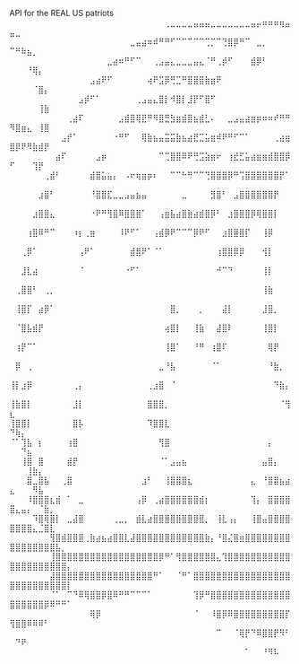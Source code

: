   API for the REAL US patriots
⠀⠀⠀⠀⠀⠀⠀⠀⠀⠀⠀⠀⠀⠀⠀⠀⠀⠀⠀⠀⠀⠀⠀⠀⠀⠀⠀⢀⣀⣀⣀⣀⣤⣤⣤⣀⣀⣀⣀⣀⣀⣀⣤⡤⠶⠶⠶⢶⣤⣤⣀⠀⠀⠀⠀⠀⠀⠀⠀⠀
⠀⠀⠀⠀⠀⠀⠀⠀⠀⠀⠀⠀⠀⠀⠀⠀⠀⠀⠀⠀⠀⣀⣤⣴⠶⠾⠛⠛⠋⠉⠉⠉⠉⠉⢉⡉⠉⢙⣿⡿⠛⠉⠀⣀⡀⠀⠀⠀⠀⠉⠛⠷⣦⡀⠀⠀⠀⠀⠀⠀
⠀⠀⠀⠀⠀⠀⠀⠀⠀⠀⠀⠀⠀⠀⠀⠀⠀⣀⣴⠶⠛⠋⠉⠀⠀⢀⣠⣤⣄⣀⣀⣀⣤⣄⠈⠛⢀⡾⠋⠀⠀⠀⣾⡿⠃⠀⠀⠀⠀⠀⠀⠀⠘⢿⡄⠀⠀⠀⠀⠀
⠀⠀⠀⠀⠀⠀⠀⠀⠀⠀⠀⠀⠀⠀⣠⣴⠟⠋⠀⠀⠀⠀⠀⠀⢴⠟⣩⡿⢛⣉⠛⣿⣿⣿⣷⣶⠟⠀⠀⠀⠀⠀⠀⠀⠀⠀⠀⠀⠀⠀⠀⠀⠀⠈⣿⡄⠀⠀⠀⠀
⠀⠀⠀⠀⠀⠀⠀⠀⠀⠀⠀⠀⣠⡾⠋⠁⠀⠀⠀⠀⠀⠀⢀⣠⣤⣄⣿⡇⠺⣿⡇⣸⡟⠋⣿⠋⠀⠀⠀⠀⠀⠀⠀⠀⠀⠀⠀⠀⠀⠀⠀⠀⠀⠀⢸⣷⠀⠀⠀⠀
⠀⠀⠀⠀⠀⠀⠀⠀⠀⠀⢀⣴⠏⠀⠀⠀⠀⠀⠀⣠⣾⣿⢿⣟⠛⠻⣿⣛⣳⣶⣾⣿⣦⣾⣃⠄⠀⠀⣀⣠⣤⣴⣶⡶⠶⠶⠞⠛⠛⠻⣿⣶⣄⠀⢸⣿⠀⠀⠀⠀
⠀⠀⠀⠀⠀⠀⠀⠀⠀⣠⡞⠁⠀⠀⠀⠀⠀⠀⠐⠛⠋⠀⠀⢿⣷⣦⣤⣭⣭⣷⣦⣴⣟⣉⣥⣶⠾⠟⠛⠋⠉⠁⠀⠀⠀⠀⢀⣴⣶⣿⡿⠟⠻⣷⣾⡟⠀⠀⠀⠀
⠀⠀⠀⠀⠀⠀⠀⠀⣴⠏⠀⠀⠀⠀⠀⣠⡶⠀⠀⠀⠀⠀⠀⠀⠀⠀⠉⢉⣿⣿⠿⠟⢛⣩⣵⣶⠖⠀⢰⣞⣋⣥⣴⣶⣶⣾⣿⣿⡿⠋⠀⠀⠀⢹⡟⠀⠀⠀⠀⠀
⠀⠀⠀⠀⠀⠀⢀⣾⠃⠀⠀⠀⠀⠀⣾⣿⣥⣤⡄⠀⠠⠖⢶⣶⡶⠆⠀⠀⠉⠉⠓⠛⠉⠉⢙⣿⣿⣿⡿⠛⢩⣿⣿⣿⣿⣿⣿⡟⠁⠀⠀⠀⠀⠀⠀⠀⠀⠀⠀⠀
⠀⠀⠀⠀⠀⣰⣿⠃⠀⠀⠀⠀⠀⠀⠘⣿⣿⣏⣀⣀⣠⣤⣦⣤⠀⠀⠀⠀⠀⠀⣀⠀⠀⠀⠀⣻⣿⠃⠀⣠⣿⣿⣿⣿⣿⣿⡟⠀⠀⠀⠀⠀⠀⠀⠀⠀⠀⠀⠀⠀
⠀⠀⠀⠀⣰⣿⣿⣄⠀⠀⠀⠀⠀⠀⠐⠟⠛⢻⣿⠿⣿⣿⣿⠁⠀⠀⢠⣶⣧⣴⣿⣷⣴⣾⣿⡿⠃⠀⣰⣿⣿⣿⡿⢿⣿⣿⡇⠀⠀⠀⠀⠀⠀⠀⠀⠀⠀⠀⠀⠀
⠀⠀⠀⢰⣿⠿⠛⠉⠀⠀⠀⠰⡆⢀⣶⠀⠀⠀⠀⠸⠟⠋⠁⠀⠀⢠⣾⡿⠟⠉⠉⠉⡿⠟⠋⠀⠀⣰⣿⣿⣿⡏⠀⠀⢸⡿⠀⠀⠀⠀⠀⠀⠀⠀⠀⠀⠀⠀⠀⠀
⠀⠀⢀⡿⠁⠀⠀⠀⠀⠀⠀⠀⢠⠟⠁⠀⠀⠀⠀⠀⠀⣾⣿⠟⠁⠈⠁⠀⠀⠀⠀⠀⠀⠀⠀⠀⢰⣿⣿⡿⡿⠀⠀⠀⢺⡇⠀⠀⠀⠀⠀⠀⠀⠀⠀⠀⠀⠀⠀⠀
⠀⠀⣸⣇⣴⠀⠀⠀⠀⠀⠀⠀⠈⠀⠀⠀⠀⠀⠀⠀⠐⠋⠁⠀⠀⠀⠀⠀⠀⠀⠀⠀⠀⠀⠀⠀⠚⠉⠙⠀⠀⠀⠀⠀⢸⡇⠀⠀⠀⠀⠀⠀⠀⠀⠀⠀⠀⠀⠀⠀
⠀⢀⣿⣿⠃⠀⢀⡀⠀⠀⠀⠀⠀⠀⠀⠀⠀⠀⠀⠀⠀⠀⠀⠀⠀⠀⠀⠀⠀⠀⠀⠀⠀⠀⠀⠀⠀⠀⠀⠀⠀⠀⠀⠀⢸⣷⠀⠀⠀⠀⠀⠀⠀⠀⠀⠀⠀⠀⠀⠀
⠀⢸⣿⡏⠀⣴⡿⠁⠀⠀⠀⠀⠀⠀⠀⠀⠀⠀⠀⠀⠀⠀⠀⠀⠀⠀⠀⠀⣿⡀⠀⠀⠀⡀⠀⠀⠀⣼⡇⠀⠀⠀⠀⠀⣸⣿⡀⠀⠀⠀⠀⠀⠀⠀⠀⠀⠀⠀⠀⠀
⠀⠈⣿⣧⣾⡟⠀⠀⠀⠀⠀⠀⠀⠀⠀⠀⠀⠀⠀⠀⠀⠀⠀⠀⠀⠀⠀⢴⣿⡇⠀⠀⢸⣷⠀⠀⣼⣿⠇⠀⠀⠀⠀⠀⢸⣿⡇⠀⠀⠀⠀⠀⠀⠀⠀⠀⠀⠀⠀⠀
⠀⢰⡟⠉⠁⠀⠀⠀⠀⠀⠀⠀⠀⠀⠀⠀⠀⠀⠀⠀⠀⠀⠀⠀⠀⠀⠀⢸⣿⠁⠀⠀⠘⠛⠀⢰⣿⠏⠀⠀⠀⠀⠀⠀⠀⢿⡟⠀⠀⠀⠀⠀⠀⠀⠀⠀⠀⠀⠀⠀
⠀⡿⠀⢀⠀⠀⠀⠀⠀⠀⠀⠀⠀⠀⠀⠀⠀⠀⠀⠀⠀⠀⠀⠀⠀⠀⣀⠘⣧⠀⠀⠀⠀⠀⠀⠈⠁⠀⠀⠀⠀⠀⠀⠀⠀⠘⣷⡀⠀⠀⠀⠀⠀⠀⠀⠀⠀⠀⠀⠀
⢸⡇⣰⡿⠀⠀⠀⠀⠀⠀⠀⢀⡄⠀⠀⠀⠀⠀⠀⠀⠀⠀⠀⠀⢀⣰⣿⠀⠈⠀⠀⠀⠀⠀⠀⠀⠀⠀⠀⠀⠀⠀⠀⠀⠀⠀⠙⣷⡄⠀⠀⠀⠀⠀⠀⠀⠀⠀⠀⠀
⢸⣷⣿⡇⠀⠀⠀⠀⠀⠀⠀⣸⡇⠀⠀⠀⠀⠀⠀⠀⠀⠀⠀⠀⣿⣿⣿⡀⠀⠀⠀⠀⠀⠀⠀⠀⠀⠀⠀⠀⠀⠀⠀⠀⠀⠀⠀⠈⢻⣆⠀⠀⠀⠀⠀⠀⠀⠀⠀⠀
⢸⣿⣿⡇⠀⠀⠀⠀⠀⠀⠀⣿⡧⠀⠀⠀⠀⠀⠀⠀⠀⠀⠀⠀⠹⣿⣿⣇⠀⠀⠀⠀⠀⠀⠀⠀⠀⠀⠀⠀⠀⠀⠀⠀⠀⠀⠀⠀⠀⠙⢷⡄⠀⠀⠀⠀⠀⠀⠀⠀
⠈⠁⢹⣧⠀⡆⠀⠀⠀⠀⢰⣿⠀⠀⠀⠀⠀⠀⠀⠀⠀⠀⠀⠀⠀⠀⢻⣿⠀⠀⠀⠀⠀⠀⠀⠀⠀⠀⠀⠀⠀⠀⠀⠀⠀⡄⠀⠀⠀⠀⠀⠙⣦⠀⠀⠀⠀⠀⠀⠀
⠀⠀⢸⣿⠀⣿⠀⠀⠀⠀⣾⡟⠀⠀⠀⠀⠀⠀⠀⠀⠀⠀⠀⠀⠀⠀⠈⠁⣠⣤⣦⠀⠀⠀⠀⠀⠀⠀⠀⠀⠀⠀⠀⠀⣤⣿⡄⠀⠀⠀⠀⠀⢸⣷⡄⠀⠀⠀⠀⠀
⠀⠀⠀⣿⣀⣿⣧⠀⠀⢀⣿⠀⠀⠀⠀⠀⠀⠀⠀⠀⠀⠀⠀⣰⠃⠀⠀⢸⣿⣿⣿⣆⠀⠀⠀⠀⠀⠀⠀⠀⠀⠀⣄⠀⠘⣿⣿⣦⣴⣄⠀⠀⠀⠻⣧⠀⠀⠀⠀⠀
⠀⠀⠀⠸⣿⣿⣿⣆⣾⠀⠁⠀⣀⠀⠀⠀⠀⠀⠀⠀⠀⠀⢠⡿⠀⢀⣴⣿⣿⣿⣿⣿⣿⣾⡆⠀⠀⠀⠀⠀⠀⠀⢹⡄⠀⣿⣿⣿⣿⣿⣄⣤⡄⠀⠈⣷⡀⠀⠀⠀
⠀⠀⠀⠀⠹⣿⢿⣿⡇⠀⣀⣼⣿⠀⠀⠀⠀⠀⢀⣀⡀⠀⣾⣇⣴⣿⣿⣿⣿⣿⣿⣿⣿⣿⡀⠀⢸⣇⢠⡄⠀⠀⢸⣿⣤⣿⣿⣿⣿⣿⣿⣿⣿⣄⣈⣿⣇⠀⠀⠀
⠀⠀⠀⠀⠀⠀⠀⢻⣿⣾⣿⣿⣿⢀⣷⣴⣦⣴⣿⣿⣇⣼⣿⣿⣿⣿⣿⣿⣿⣿⣿⣿⣿⣿⣷⡄⠘⣿⣌⣿⣶⣿⣿⣿⣿⣿⣿⣿⣿⣿⣿⣿⣿⣿⣿⣿⣿⣧⡀⠀
⠀⠀⠀⠀⠀⠀⠀⢸⣿⣿⣿⣿⣿⣿⣿⣿⣿⣿⣿⣿⣿⣿⣿⣿⣿⣿⡿⠛⠁⢻⣿⣿⣿⣿⣿⣿⣄⢹⣿⣿⣿⣿⣿⣿⣿⣿⣿⣿⣿⣿⣿⣿⣿⣿⣿⣿⣿⣿⣿⡄
⠀⠀⠀⠀⠀⠀⠀⣼⣿⣿⣿⣿⣿⣿⣿⣿⣿⣿⣿⣿⣿⣿⣿⣿⣿⠛⠁⠀⠀⠈⠛⠁⣿⣿⣿⣿⣿⣿⣿⣿⣿⣿⣿⣿⣿⣿⣿⣿⣿⣿⣿⣿⣿⣿⣿⣿⣿⣿⣿⡇
⠀⠀⠀⠀⠀⠀⠀⠈⠁⠀⠉⠙⠿⢿⣿⣿⡿⣿⠿⠛⠛⠉⠉⠉⠁⠀⠀⠀⠀⠀⠀⠀⢹⡿⠛⣿⣿⣿⣿⣿⣿⣿⣿⣿⣿⣿⣿⣿⣿⣿⣿⣿⣿⣿⣿⡿⠿⠛⠛⠁
⠀⠀⠀⠀⠀⠀⠀⠀⠀⠀⠀⠀⠀⠀⢿⡿⠀⠀⠀⠀⠀⠀⠀⠀⠀⠀⠀⠀⠀⠀⠀⠀⠈⠀⠀⠸⣿⡿⠿⣿⣿⣿⣿⣿⣿⣿⣿⣿⡏⢻⣿⣿⠿⠿⠿⠃⠀⠀⠀⠀
⠀⠀⠀⠀⠀⠀⠀⠀⠀⠀⠀⠀⠀⠀⠀⠀⠀⠀⠀⠀⠀⠀⠀⠀⠀⠀⠀⠀⠀⠀⠀⠀⠀⠀⠀⠀⠉⠀⠀⠈⢿⡟⠙⠿⣿⣿⡟⠻⠃⠀⠙⠟⠀⠀⠀⠀⠀⠀⠀⠀
⠀⠀⠀⠀⠀⠀⠀⠀⠀⠀⠀⠀⠀⠀⠀⠀⠀⠀⠀⠀⠀⠀⠀⠀⠀⠀⠀⠀⠀⠀⠀⠀⠀⠀⠀⠀⠀⠀⠀⠀⠀⠁⠀⠀⠘⠻⠧⠀⠀⠀⠀⠀⠀⠀⠀⠀⠀⠀⠀⠀
